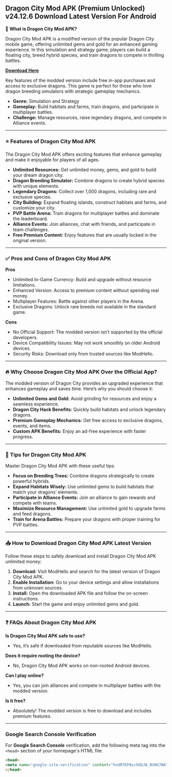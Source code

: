 ## Dragon City Mod APK (Premium Unlocked) v24.12.6 Download Latest Version For Android

🐉 **What is Dragon City Mod APK?**

Dragon City Mod APK is a modified version of the popular Dragon City mobile game, offering unlimited gems and gold for an enhanced gaming experience. In this simulation and strategy game, players can build a floating city, breed hybrid species, and train dragons to compete in thrilling battles.

**[Download Here](https://heyapks.com/dragon-city.html)**

Key features of the modded version include free in-app purchases and access to exclusive dragons. This game is perfect for those who love dragon breeding simulators with strategic gameplay mechanics.

- **Genre:** Simulation and Strategy  
- **Gameplay:** Build habitats and farms, train dragons, and participate in multiplayer battles.  
- **Challenge:** Manage resources, raise legendary dragons, and compete in Alliance events.

---

### ⭐ Features of Dragon City Mod APK

The Dragon City Mod APK offers exciting features that enhance gameplay and make it enjoyable for players of all ages.

- **Unlimited Resources:** Get unlimited money, gems, and gold to build your dream dragon city.
- **Dragon Breeding Simulator:** Combine dragons to create hybrid species with unique elements.
- **Legendary Dragons:** Collect over 1,000 dragons, including rare and exclusive species.
- **City Building:** Expand floating islands, construct habitats and farms, and customize your city.
- **PVP Battle Arena:** Train dragons for multiplayer battles and dominate the leaderboard.
- **Alliance Events:** Join alliances, chat with friends, and participate in team challenges.
- **Free Premium Content:** Enjoy features that are usually locked in the original version.

---

### ✅ Pros and Cons of Dragon City Mod APK

**Pros**
- Unlimited In-Game Currency: Build and upgrade without resource limitations.
- Enhanced Version: Access to premium content without spending real money.
- Multiplayer Features: Battle against other players in the Arena.
- Exclusive Dragons: Unlock rare breeds not available in the standard game.

**Cons**
- No Official Support: The modded version isn’t supported by the official developers.
- Device Compatibility Issues: May not work smoothly on older Android devices.
- Security Risks: Download only from trusted sources like ModHello.

---

### 🔥 Why Choose Dragon City Mod APK Over the Official App?

The modded version of Dragon City provides an upgraded experience that enhances gameplay and saves time. Here’s why you should choose it:

- **Unlimited Gems and Gold:** Avoid grinding for resources and enjoy a seamless experience.
- **Dragon City Hack Benefits:** Quickly build habitats and unlock legendary dragons.
- **Premium Gameplay Mechanics:** Get free access to exclusive dragons, events, and items.
- **Custom APK Benefits:** Enjoy an ad-free experience with faster progress.

---

### 🎯 Tips for Dragon City Mod APK

Master Dragon City Mod APK with these useful tips:

- **Focus on Breeding Trees:** Combine dragons strategically to create powerful hybrids.
- **Expand Habitats Wisely:** Use unlimited gems to build habitats that match your dragons’ elements.
- **Participate in Alliance Events:** Join an alliance to gain rewards and compete with teams.
- **Maximize Resource Management:** Use unlimited gold to upgrade farms and feed dragons.
- **Train for Arena Battles:** Prepare your dragons with proper training for PVP battles.

---

### 📥 How to Download Dragon City Mod APK Latest Version

Follow these steps to safely download and install Dragon City Mod APK unlimited money:

1. **Download:** Visit ModHello and search for the latest version of Dragon City Mod APK.
2. **Enable Installation:** Go to your device settings and allow installations from unknown sources.
3. **Install:** Open the downloaded APK file and follow the on-screen instructions.
4. **Launch:** Start the game and enjoy unlimited gems and gold.

---

### ❓ FAQs About Dragon City Mod APK

**Is Dragon City Mod APK safe to use?**
- Yes, it’s safe if downloaded from reputable sources like ModHello.

**Does it require rooting the device?**
- No, Dragon City Mod APK works on non-rooted Android devices.

**Can I play online?**
- Yes, you can join alliances and compete in multiplayer battles with the modded version.

**Is it free?**
- Absolutely! The modded version is free to download and includes premium features.

---

### Google Search Console Verification

For **Google Search Console** verification, add the following meta tag into the `<head>` section of your homepage's HTML file:

```html
<head>
<meta name="google-site-verification" content="hvUM7EP8xchObJA_BVKK7WAlJRUaU4kXV4VbDwJBcLg" />
</head>
